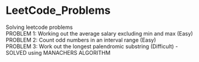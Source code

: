 # LeetCode_Problems
Solving leetcode problems\
PROBLEM 1: Working out the average salary excluding min and max (Easy)\
PROBLEM 2: Count odd numbers in an interval range (Easy)\
PROBLEM 3: Work out the longest palendromic substring (Difficult) - SOLVED using MANACHERS ALGORITHM
